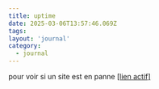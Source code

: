 ```yaml
---
title: uptime
date: 2025-03-06T13:57:46.069Z
tags:
layout: 'journal'
category: 
  - journal
---
```

pour voir si un site est en panne 
<a href="https://thomas-iniguez-visioli.github.io/status/">[lien actif]</a>
